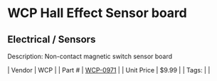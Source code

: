 # WCP Hall Effect Sensor board
## Electrical / Sensors
Description: 	Non-contact magnetic switch sensor board 

| Vendor | WCP | 
| Part # | [WCP-0971](http://www.wcproducts.net/sensors) | 
| Unit Price | $9.99 | 
| Tags: |  | 
